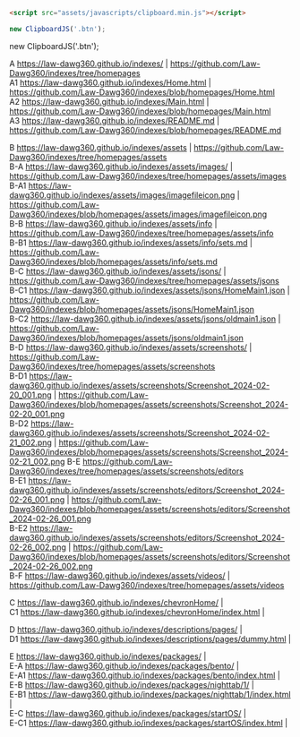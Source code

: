 ```html
<script src="assets/javascripts/clipboard.min.js"></script>
```

```js
new ClipboardJS('.btn');
```

<script src="assets/javascripts/clipboard.min.js"></script>
new ClipboardJS('.btn');









A    https://law-dawg360.github.io/indexes/    |    https://github.com/Law-Dawg360/indexes/tree/homepages    
A1    https://law-dawg360.github.io/indexes/Home.html    |    https://github.com/Law-Dawg360/indexes/blob/homepages/Home.html    
A2    https://law-dawg360.github.io/indexes/Main.html    |    https://github.com/Law-Dawg360/indexes/blob/homepages/Main.html    
A3    https://law-dawg360.github.io/indexes/README.md    |    https://github.com/Law-Dawg360/indexes/blob/homepages/README.md    

B    https://law-dawg360.github.io/indexes/assets    |    https://github.com/Law-Dawg360/indexes/tree/homepages/assets    
B-A    https://law-dawg360.github.io/indexes/assets/images/    |    https://github.com/Law-Dawg360/indexes/tree/homepages/assets/images    
B-A1    https://law-dawg360.github.io/indexes/assets/images/imagefileicon.png    |    https://github.com/Law-Dawg360/indexes/blob/homepages/assets/images/imagefileicon.png    
B-B    https://law-dawg360.github.io/indexes/assets/info    |    https://github.com/Law-Dawg360/indexes/tree/homepages/assets/info    
B-B1    https://law-dawg360.github.io/indexes/assets/info/sets.md    |    https://github.com/Law-Dawg360/indexes/blob/homepages/assets/info/sets.md    
B-C    https://law-dawg360.github.io/indexes/assets/jsons/    |    https://github.com/Law-Dawg360/indexes/tree/homepages/assets/jsons    
B-C1    https://law-dawg360.github.io/indexes/assets/jsons/HomeMain1.json    |    https://github.com/Law-Dawg360/indexes/blob/homepages/assets/jsons/HomeMain1.json    
B-C2    https://law-dawg360.github.io/indexes/assets/jsons/oldmain1.json    |    https://github.com/Law-Dawg360/indexes/blob/homepages/assets/jsons/oldmain1.json    
B-D    https://law-dawg360.github.io/indexes/assets/screenshots/    |    https://github.com/Law-Dawg360/indexes/tree/homepages/assets/screenshots    
B-D1    https://law-dawg360.github.io/indexes/assets/screenshots/Screenshot_2024-02-20_001.png    |    https://github.com/Law-Dawg360/indexes/blob/homepages/assets/screenshots/Screenshot_2024-02-20_001.png    
B-D2    https://law-dawg360.github.io/indexes/assets/screenshots/Screenshot_2024-02-21_002.png    |    https://github.com/Law-Dawg360/indexes/blob/homepages/assets/screenshots/Screenshot_2024-02-21_002.png
B-E    https://github.com/Law-Dawg360/indexes/tree/homepages/assets/screenshots/editors    
B-E1    https://law-dawg360.github.io/indexes/assets/screenshots/editors/Screenshot_2024-02-26_001.png    |    https://github.com/Law-Dawg360/indexes/blob/homepages/assets/screenshots/editors/Screenshot_2024-02-26_001.png    
B-E2    https://law-dawg360.github.io/indexes/assets/screenshots/editors/Screenshot_2024-02-26_002.png    |    https://github.com/Law-Dawg360/indexes/blob/homepages/assets/screenshots/editors/Screenshot_2024-02-26_002.png    
B-F    https://law-dawg360.github.io/indexes/assets/videos/    |    https://github.com/Law-Dawg360/indexes/tree/homepages/assets/videos    

C    https://law-dawg360.github.io/indexes/chevronHome/    |    
C1    https://law-dawg360.github.io/indexes/chevronHome/index.html    |    

D    https://law-dawg360.github.io/indexes/descriptions/pages/    |    
D1    https://law-dawg360.github.io/indexes/descriptions/pages/dummy.html |    

E    https://law-dawg360.github.io/indexes/packages/    |    
E-A    https://law-dawg360.github.io/indexes/packages/bento/    |    
E-A1    https://law-dawg360.github.io/indexes/packages/bento/index.html    |    
E-B    https://law-dawg360.github.io/indexes/packages/nighttab/1/    |    
E-B1    https://law-dawg360.github.io/indexes/packages/nighttab/1/index.html    |    
E-C    https://law-dawg360.github.io/indexes/packages/startOS/    |    
E-C1    https://law-dawg360.github.io/indexes/packages/startOS/index.html    |    
